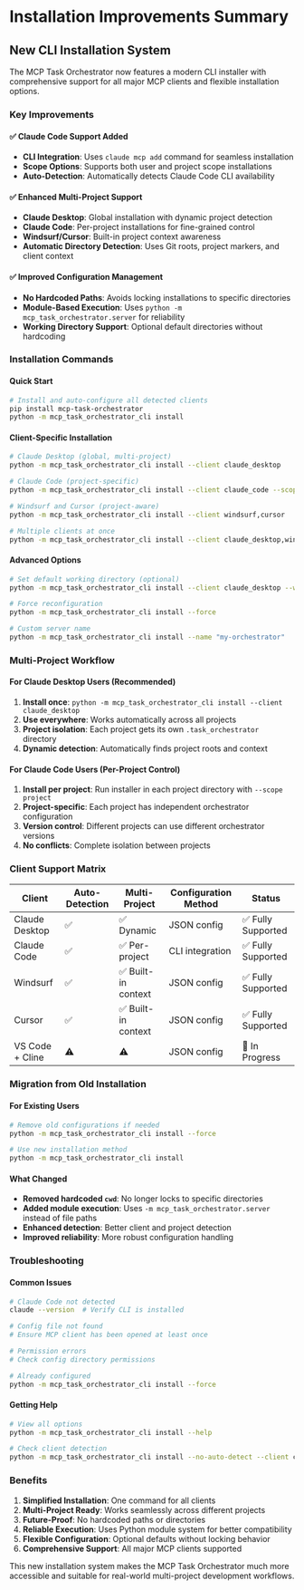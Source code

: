 # Installation Improvements Summary

## New CLI Installation System

The MCP Task Orchestrator now features a modern CLI installer with comprehensive support for all major MCP clients and flexible installation options.

### Key Improvements

#### ✅ **Claude Code Support Added**
- **CLI Integration**: Uses `claude mcp add` command for seamless installation
- **Scope Options**: Supports both user and project scope installations
- **Auto-Detection**: Automatically detects Claude Code CLI availability

#### ✅ **Enhanced Multi-Project Support**
- **Claude Desktop**: Global installation with dynamic project detection
- **Claude Code**: Per-project installations for fine-grained control
- **Windsurf/Cursor**: Built-in project context awareness
- **Automatic Directory Detection**: Uses Git roots, project markers, and client context

#### ✅ **Improved Configuration Management**
- **No Hardcoded Paths**: Avoids locking installations to specific directories
- **Module-Based Execution**: Uses `python -m mcp_task_orchestrator.server` for reliability
- **Working Directory Support**: Optional default directories without hardcoding

### Installation Commands

#### Quick Start
```bash
# Install and auto-configure all detected clients
pip install mcp-task-orchestrator
python -m mcp_task_orchestrator_cli install
```

#### Client-Specific Installation
```bash
# Claude Desktop (global, multi-project)
python -m mcp_task_orchestrator_cli install --client claude_desktop

# Claude Code (project-specific)
python -m mcp_task_orchestrator_cli install --client claude_code --scope project

# Windsurf and Cursor (project-aware)
python -m mcp_task_orchestrator_cli install --client windsurf,cursor

# Multiple clients at once
python -m mcp_task_orchestrator_cli install --client claude_desktop,windsurf,cursor
```

#### Advanced Options
```bash
# Set default working directory (optional)
python -m mcp_task_orchestrator_cli install --client claude_desktop --working-dir "/path/to/project"

# Force reconfiguration
python -m mcp_task_orchestrator_cli install --force

# Custom server name
python -m mcp_task_orchestrator_cli install --name "my-orchestrator"
```

### Multi-Project Workflow

#### For Claude Desktop Users (Recommended)
1. **Install once**: `python -m mcp_task_orchestrator_cli install --client claude_desktop`
2. **Use everywhere**: Works automatically across all projects
3. **Project isolation**: Each project gets its own `.task_orchestrator` directory
4. **Dynamic detection**: Automatically finds project roots and context

#### For Claude Code Users (Per-Project Control)
1. **Install per project**: Run installer in each project directory with `--scope project`
2. **Project-specific**: Each project has independent orchestrator configuration
3. **Version control**: Different projects can use different orchestrator versions
4. **No conflicts**: Complete isolation between projects

### Client Support Matrix

| Client | Auto-Detection | Multi-Project | Configuration Method | Status |
|--------|----------------|---------------|---------------------|---------|
| Claude Desktop | ✅ | ✅ Dynamic | JSON config | ✅ Fully Supported |
| Claude Code | ✅ | ✅ Per-project | CLI integration | ✅ Fully Supported |
| Windsurf | ✅ | ✅ Built-in context | JSON config | ✅ Fully Supported |
| Cursor | ✅ | ✅ Built-in context | JSON config | ✅ Fully Supported |
| VS Code + Cline | ⚠️ | ⚠️ | JSON config | 🚧 In Progress |

### Migration from Old Installation

#### For Existing Users
```bash
# Remove old configurations if needed
python -m mcp_task_orchestrator_cli install --force

# Use new installation method
python -m mcp_task_orchestrator_cli install
```

#### What Changed
- **Removed hardcoded `cwd`**: No longer locks to specific directories
- **Added module execution**: Uses `-m mcp_task_orchestrator.server` instead of file paths
- **Enhanced detection**: Better client and project detection
- **Improved reliability**: More robust configuration handling

### Troubleshooting

#### Common Issues
```bash
# Claude Code not detected
claude --version  # Verify CLI is installed

# Config file not found
# Ensure MCP client has been opened at least once

# Permission errors
# Check config directory permissions

# Already configured
python -m mcp_task_orchestrator_cli install --force
```

#### Getting Help
```bash
# View all options
python -m mcp_task_orchestrator_cli install --help

# Check client detection
python -m mcp_task_orchestrator_cli install --no-auto-detect --client claude_desktop
```

### Benefits

1. **Simplified Installation**: One command for all clients
2. **Multi-Project Ready**: Works seamlessly across different projects
3. **Future-Proof**: No hardcoded paths or directories
4. **Reliable Execution**: Uses Python module system for better compatibility
5. **Flexible Configuration**: Optional defaults without locking behavior
6. **Comprehensive Support**: All major MCP clients supported

This new installation system makes the MCP Task Orchestrator much more accessible and suitable for real-world multi-project development workflows.